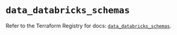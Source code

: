 # `data_databricks_schemas`

Refer to the Terraform Registry for docs: [`data_databricks_schemas`](https://registry.terraform.io/providers/databricks/databricks/1.50.0/docs/data-sources/schemas).
